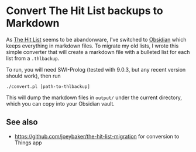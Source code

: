 # Convert The Hit List backups to Markdown

As [The Hit List](http://www.karelia.com/products/the-hit-list/mac.html) seems to be abandonware, I've switched to
[Obsidian](https://obsidian.md/) which keeps everything in markdown files. To migrate my old lists, I wrote this simple
converter that will create a markdown file with a bulleted list for each list from a `.thlbackup`.

To run, you will need SWI-Prolog (tested with 9.0.3, but any recent version should work), then run

    ./convert.pl [path-to-thlbackup]

This will dump the markdown files in `output/` under the current directory, which you can copy into your Obsidian vault.

## See also

* https://github.com/joeybaker/the-hit-list-migration for conversion to Things app
